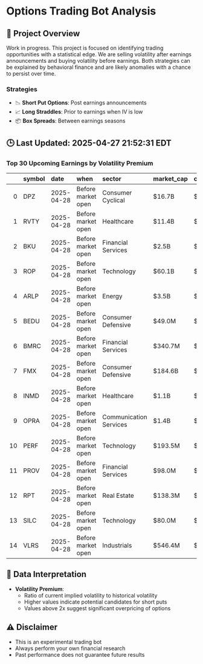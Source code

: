 # Options Trading Bot Analysis

## 🚀 Project Overview
Work in progress. This project is focused on identifying trading opportunities with a statistical edge.
We are selling volatility after earnings announcements and buying volatility before earnings.
Both strategies can be explained by behavioral finance and are likely anomalies with a chance to persist over time.

### Strategies
- 📉 **Short Put Options**: Post earnings announcements
- 📈 **Long Straddles**: Prior to earnings when IV is low
- 📦 **Box Spreads**: Between earnings seasons

## 🕒 Last Updated: 2025-04-27 21:52:31 EDT

### Top 30 Upcoming Earnings by Volatility Premium

|    | symbol   | date       | when               | sector                 | market_cap   | close   | hv_current   | iv_current   | vol_premium   |
|---:|:---------|:-----------|:-------------------|:-----------------------|:-------------|:--------|:-------------|:-------------|:--------------|
|  0 | DPZ      | 2025-04-28 | Before market open | Consumer Cyclical      | $16.7B       | $487.97 | 37.79%       | 41.04%       | 1.09x         |
|  1 | RVTY     | 2025-04-28 | Before market open | Healthcare             | $11.4B       | $95.13  | 53.47%       | 47.17%       | 0.88x         |
|  2 | BKU      | 2025-04-28 | Before market open | Financial Services     | $2.5B        | $33.67  | 57.78%       | 50.31%       | 0.87x         |
|  3 | ROP      | 2025-04-28 | Before market open | Technology             | $60.1B       | $559.66 | 34.68%       | 28.45%       | 0.82x         |
|  4 | ARLP     | 2025-04-28 | Before market open | Energy                 | $3.5B        | $27.45  | nan%         | nan%         | nanx          |
|  5 | BEDU     | 2025-04-28 | Before market open | Consumer Defensive     | $49.0M       | $1.65   | nan%         | nan%         | nanx          |
|  6 | BMRC     | 2025-04-28 | Before market open | Financial Services     | $340.7M      | $21.03  | nan%         | nan%         | nanx          |
|  7 | FMX      | 2025-04-28 | Before market open | Consumer Defensive     | $184.6B      | $105.91 | nan%         | nan%         | nanx          |
|  8 | INMD     | 2025-04-28 | Before market open | Healthcare             | $1.1B        | $16.13  | nan%         | nan%         | nanx          |
|  9 | OPRA     | 2025-04-28 | Before market open | Communication Services | $1.4B        | $15.37  | nan%         | nan%         | nanx          |
| 10 | PERF     | 2025-04-28 | Before market open | Technology             | $193.5M      | $1.77   | nan%         | nan%         | nanx          |
| 11 | PROV     | 2025-04-28 | Before market open | Financial Services     | $98.0M       | $14.65  | nan%         | nan%         | nanx          |
| 12 | RPT      | 2025-04-28 | Before market open | Real Estate            | $138.3M      | $2.75   | nan%         | nan%         | nanx          |
| 13 | SILC     | 2025-04-28 | Before market open | Technology             | $80.0M       | $13.88  | nan%         | nan%         | nanx          |
| 14 | VLRS     | 2025-04-28 | Before market open | Industrials            | $546.4M      | $4.69   | nan%         | nan%         | nanx          |

## 📝 Data Interpretation

- **Volatility Premium**: 
  - Ratio of current implied volatility to historical volatility
  - Higher values indicate potential candidates for short puts
  - Values above 2x suggest significant overpricing of options

## ⚠️ Disclaimer
- This is an experimental trading bot
- Always perform your own financial research
- Past performance does not guarantee future results
